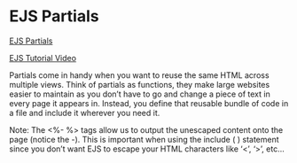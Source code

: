 # EJS Partials

[EJS Partials](https://medium.com/@henslejoseph/ejs-partials-f6f102cb7433)

[EJS Tutorial Video](https://www.youtube.com/watch?v=3_xEEH4fTEk&t=0s&index=7&list=PL7sCSgsRZ-slYARh3YJIqPGZqtGVqZRGt)

Partials come in handy when you want to reuse the same HTML across multiple views. Think of partials as functions, they make large websites easier to maintain as you don’t have to go and change a piece of text in every page it appears in. Instead, you define that reusable bundle of code in a file and include it wherever you need it.

Note: The <%- %> tags allow us to output the unescaped content onto the page (notice the -). This is important when using the include ( ) statement since you don’t want EJS to escape your HTML characters like ‘<’, ‘>’, etc…
